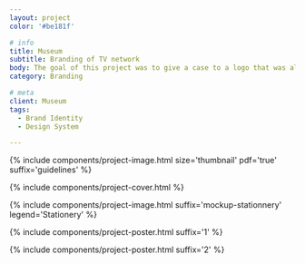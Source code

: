```yaml
---
layout: project
color: '#be181f'

# info
title: Museum
subtitle: Branding of TV network
body: The goal of this project was to give a case to a logo that was already design, but didnhad very few branding around it. The tricky part was to make my own sometinhg that had already been design, and imagine the world that could be built with it.
category: Branding

# meta
client: Museum
tags: 
  - Brand Identity
  - Design System

---
```


{% include components/project-image.html 
  size='thumbnail'
  pdf='true'
  suffix='guidelines'
%}

{% include components/project-cover.html %}

{% include components/project-image.html 
  suffix='mockup-stationnery'
  legend='Stationery'
%}

{% include components/project-poster.html 
  suffix='1'
%}

{% include components/project-poster.html 
  suffix='2'
%}
